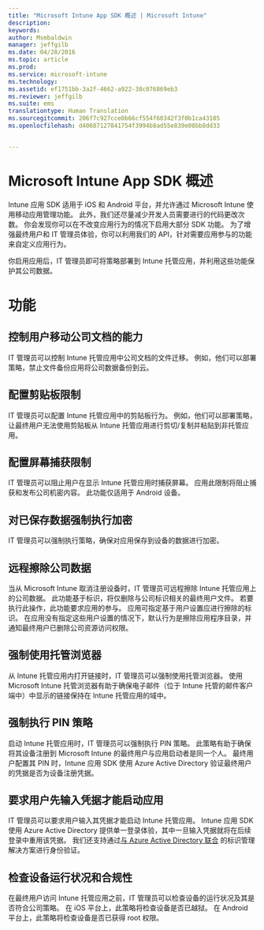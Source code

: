 ```yaml
---
title: "Microsoft Intune App SDK 概述 | Microsoft Intune"
description: 
keywords: 
author: Msmbaldwin
manager: jeffgilb
ms.date: 04/28/2016
ms.topic: article
ms.prod: 
ms.service: microsoft-intune
ms.technology: 
ms.assetid: ef1751bb-3a2f-4662-a922-38c076869eb3
ms.reviewer: jeffgilb
ms.suite: ems
translationtype: Human Translation
ms.sourcegitcommit: 206f7c927cce0b66cf554f60342f3f0b1ca43105
ms.openlocfilehash: d40687127841754f3994b8ad55e839e08bb8dd33


---
```


# Microsoft Intune App SDK 概述
Intune 应用 SDK 适用于 iOS 和 Android 平台，并允许通过 Microsoft Intune 使用移动应用管理功能。 此外，我们还尽量减少开发人员需要进行的代码更改次数。 你会发现你可以在不改变应用行为的情况下启用大部分 SDK 功能。 为了增强最终用户和 IT 管理员体验，你可以利用我们的 API，针对需要应用参与的功能来自定义应用行为。 

你启用应用后，IT 管理员即可将策略部署到 Intune 托管应用，并利用这些功能保护其公司数据。

# 功能
## 控制用户移动公司文档的能力
IT 管理员可以控制 Intune 托管应用中公司文档的文件迁移。 例如，他们可以部署策略，禁止文件备份应用将公司数据备份到云。  

## 配置剪贴板限制
IT 管理员可以配置 Intune 托管应用中的剪贴板行为。 例如，他们可以部署策略，让最终用户无法使用剪贴板从 Intune 托管应用进行剪切/复制并粘贴到非托管应用。

## 配置屏幕捕获限制
IT 管理员可以阻止用户在显示 Intune 托管应用时捕获屏幕。 应用此限制将阻止捕获和发布公司机密内容。 此功能仅适用于 Android 设备。 

## 对已保存数据强制执行加密
IT 管理员可以强制执行策略，确保对应用保存到设备的数据进行加密。

## 远程擦除公司数据
当从 Microsoft Intune 取消注册设备时，IT 管理员可远程擦除 Intune 托管应用上的公司数据。 此功能基于标识，将仅删除与公司标识相关的最终用户文件。 若要执行此操作，此功能要求应用的参与。 应用可指定基于用户设置应进行擦除的标识。 在应用没有指定这些用户设置的情况下，默认行为是擦除应用程序目录，并通知最终用户已删除公司资源访问权限。 

## 强制使用托管浏览器
从 Intune 托管应用内打开链接时，IT 管理员可以强制使用托管浏览器。 使用 Microsoft Intune 托管浏览器有助于确保电子邮件（位于 Intune 托管的邮件客户端中）中显示的链接保持在 Intune 托管应用的域中。

## 强制执行 PIN 策略
启动 Intune 托管应用时，IT 管理员可以强制执行 PIN 策略。 此策略有助于确保将其设备注册到 Microsoft Intune 的最终用户与应用启动者是同一个人。 最终用户配置其 PIN 时，Intune 应用 SDK 使用 Azure Active Directory 验证最终用户的凭据是否为设备注册凭据。 

## 要求用户先输入凭据才能启动应用
IT 管理员可以要求用户输入其凭据才能启动 Intune 托管应用。 Intune 应用 SDK 使用 Azure Active Directory 提供单一登录体验，其中一旦输入凭据就将在后续登录中重用该凭据。 我们还支持通过[与 Azure Active Directory 联合](/active-directory/active-directory-aadconnect-federation-compatibility) 的标识管理解决方案进行身份验证。 

## 检查设备运行状况和合规性
在最终用户访问 Intune 托管应用之前，IT 管理员可以检查设备的运行状况及其是否符合公司策略。 在 iOS 平台上，此策略将检查设备是否已越狱。 在 Android 平台上，此策略将检查设备是否已获得 root 权限。  





<!--HONumber=Jul16_HO3-->


